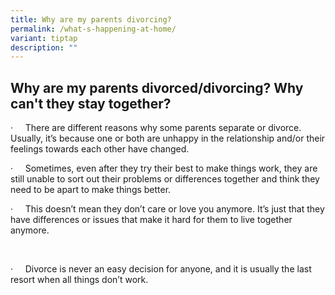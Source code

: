 ```yaml
---
title: Why are my parents divorcing?
permalink: /what-s-happening-at-home/
variant: tiptap
description: ""
---
```

<h2>Why are my parents divorced/divorcing? Why can't they stay together?</h2>
<p></p>
<p>·&nbsp;&nbsp;&nbsp;&nbsp; There are different reasons why some parents
separate or divorce. Usually, it’s because one or both are unhappy in the
relationship and/or their feelings towards each other have changed.</p>
<p></p>
<p>·&nbsp;&nbsp;&nbsp;&nbsp; Sometimes, even after they try their best to
make things work, they are still unable to sort out their problems or differences
together and think they need to be apart to make things better.</p>
<p></p>
<p>·&nbsp;&nbsp;&nbsp;&nbsp; This doesn’t mean they don’t care or love you
anymore. It’s just that they have differences or issues that make it hard
for them to live together anymore.</p>
<p>&nbsp;</p>
<p>·&nbsp;&nbsp;&nbsp;&nbsp; Divorce is never an easy decision for anyone,
and it is usually the last resort when all things don’t work.&nbsp;</p>
<p></p>
<h2></h2>
<p></p>